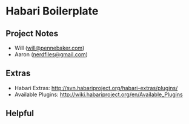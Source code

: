 # Habari Boilerplate

## Project Notes

- Will (will@pennebaker.com)
- Aaron (nerdfiles@gmail.com)

## Extras

- Habari Extras: http://svn.habariproject.org/habari-extras/plugins/
- Available Plugins: http://wiki.habariproject.org/en/Available_Plugins

## Helpful